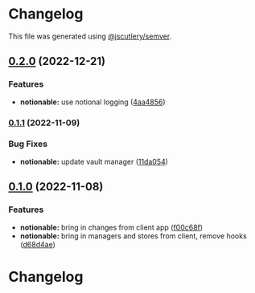 # Changelog

This file was generated using [@jscutlery/semver](https://github.com/jscutlery/semver).

## [0.2.0](https://github.com/notional-finance/notional-monorepo/compare/notionable-0.1.1...notionable-0.2.0) (2022-12-21)


### Features

* **notionable:** use notional logging ([4aa4856](https://github.com/notional-finance/notional-monorepo/commit/4aa4856ec11a8399f9fff30ddd8a2043b6325e3a))

### [0.1.1](https://github.com/notional-finance/notional-monorepo/compare/notionable-0.1.0...notionable-0.1.1) (2022-11-09)


### Bug Fixes

* **notionable:** update vault manager ([11da054](https://github.com/notional-finance/notional-monorepo/commit/11da054a448bfafcff8f4de0966defb20e8e830d))

## [0.1.0](https://github.com/notional-finance/notional-monorepo/compare/notionable-0.0.9...notionable-0.1.0) (2022-11-08)


### Features

* **notionable:** bring in changes from client app ([f00c68f](https://github.com/notional-finance/notional-monorepo/commit/f00c68faed2b65b8d3a4939e69017bd4ec72c68f))
* **notionable:** bring in managers and stores from client, remove hooks ([d68d4ae](https://github.com/notional-finance/notional-monorepo/commit/d68d4ae8c027dfede628bbb70a07b453ffa2830d))

# Changelog

